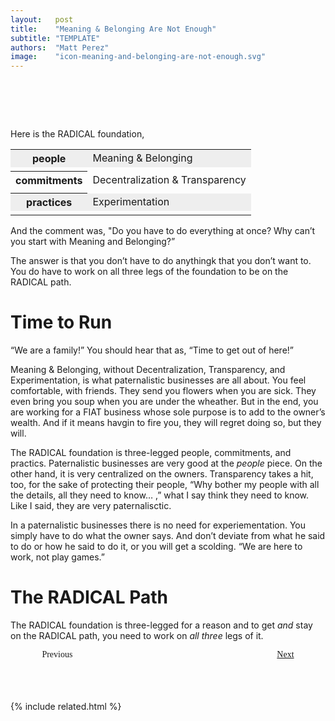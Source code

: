 ```yaml
---
layout:   post
title:    "Meaning & Belonging Are Not Enough"
subtitle: "TEMPLATE"
authors:  "Matt Perez"
image:    "icon-meaning-and-belonging-are-not-enough.svg"
---
```


<div style="display:none;">
 <p>Meaning & Belonging, without Decentralization, Transparency, and Experimentation, is what paternalistic businesses are.</p>
</div>

<h1>&nbsp;</h1>
 <p>Here is the <span class="_paradigm">RADICAL</span> foundation,</p>
 <table align="center">
  <tr style="background-color:#EEEEEE; ">
   <th>people</th>
   <td class="_foundation">Meaning & Belonging</td>
  </tr>
  <tr>
   <td class="_spacer"></td>
  </tr>
  <tr>
   <th>commitments</th>
   <td class="_foundation">Decentralization & Transparency</td>
  </tr>
  <tr>
   <td class="_spacer"></td>
  </tr>
  <tr style="background-color:#EEEEEE; ">
   <th>practices</th>
   <td class="_foundation">Experimentation</td>
  </tr>
  <tr>
   <td class="_spacer_"></td>
  </tr>
 </table>
 <p>And the comment was, "Do you have to do everything at once? Why can&rsquo;t you start with Meaning and Belonging?&rdquo;</p>
 <p>The answer is that you don&rsquo;t have to do anythingk that you don&rsquo;t want to. You do have to work on all three legs of the foundation to be on the <span class="_paradigm">RADICAL</span> path.</p>

<h1>Time to Run</h1>
 <p>&ldquo;We are a family!&rdquo; You should hear that as, &ldquo;Time to get out of here!&rdquo;</p>
 <p>Meaning & Belonging, without Decentralization, Transparency, and Experimentation, is what paternalistic businesses are all about. You feel comfortable, with friends. They send you flowers when you are sick. They even bring you soup when you are under the wheather. But in the end, you are working for a <span class="_paradigm">FIAT</span> business whose sole purpose is to add to the owner&rsquo;s wealth. And if it means havgin to fire you, they will regret doing so, but they will.</p>
 <p>The <span class="_paradigm">RADICAL</span> foundation is three-legged people, commitments, and practics. Paternalistic businesses are very good at the <em>people</em> piece. On the other hand, it is very centralized on the owners. Transparency takes a hit, too, for the sake of protecting their people, &ldquo;Why bother my people with all the details, all they need to know&hellip; ,&rdquo; what I say think they need to know. Like I said, they are very paternalisctic.</p>
 <p>In a paternalistic businesses there is no need for experiementation. You simply have to do what the owner says. And don&rsquo;t deviate from what he said to do or how he said to do it, or you will get a scolding. &ldquo;We are here to work, not play games.&rdquo;</p>
 
<h1>The <span class="_paradigm">RADICAL</span> Path</h1>
 <p>The <span class="_paradigm">RADICAL</span> foundation is three-legged for a reason and to get <em>and</em> stay on the <span class="_paradigm">RADICAL</span> path, you need to work on <em>all three</em> legs of it.</p>

<div style="margin-bottom:1in; width:80%; padding:0 10%; font-family: American Typewriter, serif; ">
 <span style="float:left;  ">                                                                          Previous</a></span>
 <span style="float:right; "><a href="https://radicalcompanies.com/2023/04/17/feelings-are-not-enough">    Next</a></span>
</div>

{% include related.html %}
